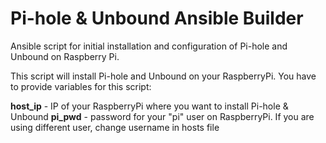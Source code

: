 # Pi-hole & Unbound Ansible Builder

Ansible script for initial installation and configuration of Pi-hole and Unbound on Raspberry Pi. 

This script will install Pi-hole and Unbound on your RaspberryPi. You have to provide variables for this script:

**host_ip** - IP of your RaspberryPi where you want to install Pi-hole & Unbound
**pi_pwd** - password for your "pi" user on RaspberryPi. If you are using different user, change username in hosts file
